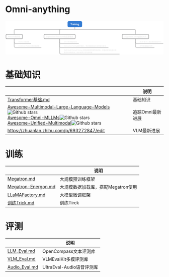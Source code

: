 # Omni-anything

![image-20250226141054445](./assets/image-20250226141054445.png)

# 基础知识

|                                                              | 说明             |
| ------------------------------------------------------------ | ---------------- |
| [Transformer基础.md](基础知识/Transformer基础.md)            | 基础知识         |
| [Awesome-Multimodal-Large-Language-Models](https://github.com/BradyFU/Awesome-Multimodal-Large-Language-Models)![Github stars](https://img.shields.io/github/stars/BradyFU/Awesome-Multimodal-Large-Language-Models.svg)<br>[Awesome-Omni-MLLMs](https://github.com/threegold116/Awesome-Omni-MLLMs)![Github stars](https://img.shields.io/github/stars/threegold116/Awesome-Omni-MLLMs.svg)  <br>[Awesome-Unified-Multimodal](https://github.com/Purshow/Awesome-Unified-Multimodal)![Github stars](https://img.shields.io/github/stars/Purshow/Awesome-Unified-Multimodal.svg) | 追踪Omni最新进展 |
| https://zhuanlan.zhihu.com/p/693272847/edit                  | VLM最新进展      |

# 训练

|                                                  | 说明                               |
| ------------------------------------------------ | ---------------------------------- |
| [Megatron.md](Train/Megatron.md)                 | 大规模预训练框架                   |
| [Megatron-Energon.md](Train/Megatron-Energon.md) | 大规模数据加载库，搭配Megatron使用 |
| [LLaMAFactory.md](Train/LLaMAFactory.md)         | 大模型微调框架                     |
| [训练Trick.md](Train/训练Trick.md)               | 训练Tirck                          |

# 评测

|                                     | 说明                      |
| ----------------------------------- | ------------------------- |
| [LLM_Eval.md](Eval/LLM_Eval.md)     | OpenCompass文本评测库     |
| [VLM_Eval.md](Eval/VLM_Eval.md)     | VLMEvalKit多模评测库      |
| [Audio_Eval.md](Eval/Audio_Eval.md) | UltraEval-Audio语音评测库 |

